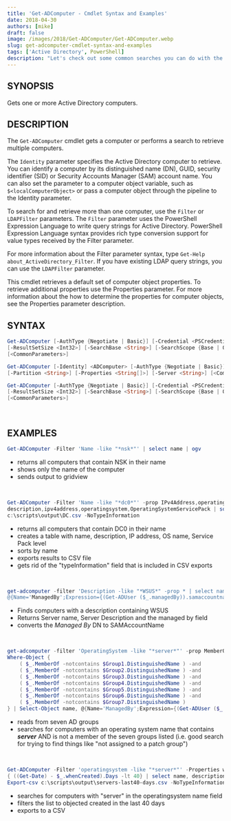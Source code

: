 ```yaml
---
title: 'Get-ADComputer - Cmdlet Syntax and Examples'
date: 2018-04-30
authors: [mike]
draft: false
image: /images/2018/Get-ADComputer/Get-ADComputer.webp
slug: get-adcomputer-cmdlet-syntax-and-examples
tags: ['Active Directory', PowerShell]
description: "Let's check out some common searches you can do with the Get-ADComputer cmdlet, and a few cool tricks too."
---
```


## SYNOPSIS

Gets one or more Active Directory computers.
<br/>

## DESCRIPTION

The `Get-ADComputer` cmdlet gets a computer or performs a search to retrieve multiple computers.

The `Identity` parameter specifies the Active Directory computer to retrieve. You can identify a computer by its distinguished name (DN), GUID, security identifier (SID) or Security Accounts Manager (SAM) account name. You can also set the parameter to a computer object variable, such as `$<localComputerObject>` or pass a computer object through the pipeline to the Identity parameter.

To search for and retrieve more than one computer, use the `Filter` or `LDAPFilter` parameters. The `Filter` parameter uses the PowerShell Expression Language to write query strings for Active Directory. PowerShell Expression Language syntax provides rich type conversion support for value types received by the Filter parameter.

For more information about the Filter parameter syntax, type `Get-Help about_ActiveDirectory_Filter`. If you have existing LDAP query strings, you can use the `LDAPFilter` parameter.

This cmdlet retrieves a default set of computer object properties. To retrieve additional properties use the Properties parameter. For more information about the how to determine the properties for computer objects, see the Properties parameter description.
<br/>

## SYNTAX

```PowerShell
Get-ADComputer [-AuthType {Negotiate | Basic}] [-Credential <PSCredential>] [-Properties <String[]>] [-ResultPageSize <Int32>]
[-ResultSetSize <Int32>] [-SearchBase <String>] [-SearchScope {Base | OneLevel | Subtree}] [-Server <String>] -Filter <String>
[<CommonParameters>]

Get-ADComputer [-Identity] <ADComputer> [-AuthType {Negotiate | Basic}] [-Credential <PSCredential>]
[-Partition <String>] [-Properties <String[]>] [-Server <String>] [<CommonParameters>]

Get-ADComputer [-AuthType {Negotiate | Basic}] [-Credential <PSCredential>] [-Properties <String[]>] [-ResultPageSize <Int32>]
[-ResultSetSize <Int32>] [-SearchBase <String>] [-SearchScope {Base | OneLevel | Subtree}] [-Server <String>] -LDAPFilter <String>
[<CommonParameters>]
```
<br/>

## EXAMPLES

```PowerShell
Get-ADComputer -Filter 'Name -like "*nsk*"' | select name | ogv
```

- returns all computers that contain NSK in their name
- shows only the name of the computer
- sends output to gridview
<br/>

```PowerShell
Get-ADComputer -Filter 'Name -like "*dc0*"' -prop IPv4Address,operatingsystem,OperatingSystemServicePack,description | select name, `
description,ipv4address,operatingsystem,OperatingSystemServicePack | sort name |  export-csv `
c:\scripts\output\DC.csv -NoTypeInformation
```

- returns all computers that contain DC0 in their name
- creates a table with name, description, IP address, OS name, Service Pack level
- sorts by name
- exports results to CSV file
- gets rid of the "typeInformation" field that is included in CSV exports
<br/>

```PowerShell
get-adcomputer -filter 'Description -like "*WSUS*" -prop * | select name, `
@{Name='ManagedBy';Expression={(Get-ADUser ($_.managedBy)).samaccountname}}, description
```

- Finds computers with a description containing WSUS
- Returns Server name, Server Description and the managed by field
- converts the *Managed By* DN to SAMAccountName
<br/>


```PowerShell
get-adcomputer -filter 'OperatingSystem -like "*server*"' -prop MemberOf, managedby, description |
Where-Object {
    ( $_.MemberOf -notcontains $Group1.DistinguishedName ) -and
    ( $_.MemberOf -notcontains $Group2.DistinguishedName ) -and
    ( $_.MemberOf -notcontains $Group3.DistinguishedName ) -and
    ( $_.MemberOf -notcontains $Group4.DistinguishedName ) -and
    ( $_.MemberOf -notcontains $Group5.DistinguishedName ) -and
    ( $_.MemberOf -notcontains $Group6.DistinguishedName ) -and
    ( $_.MemberOf -notcontains $Group7.DistinguishedName )
} | Select-Object name, @{Name='ManagedBy';Expression={(Get-ADUser ($_.managedBy)).samaccountname}}, description | sort name |  ogv
```

- reads from seven AD groups
- searches for computers with an operating system name that contains ***server***  AND is not a member of the seven groups listed (i.e. good search for trying to find things like "not assigned to a patch group")
<br/>

```PowerShell
Get-ADComputer -Filter 'operatingsystem -like "*server*"' -Properties whenCreated, description | Where-Object `
{ ((Get-Date) - $_.whenCreated).Days -lt 40} | select name, description, whencreated | sort whencreated | `
Export-csv c:\scripts\output\servers-last40-days.csv -NoTypeInformation
```

- searches for computers with "server" in the operatingsystem name field
- filters the list to objected created in the last 40 days
- exports to a CSV